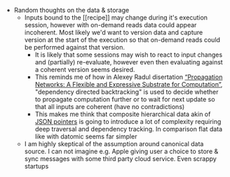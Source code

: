 - Random thoughts on the data & storage
	- Inputs bound to the [[recipe]] may change during it's execution session, however with on-demand reads data could appear incoherent. Most likely we'd want to version data and capture version at the start of the execution so that on-demand reads could be performed against that version.
		- It is likely that some sessions may wish to react to input changes and (partially) re-evaluate, however even then evaluating against a coherent version seems desired.
		- This reminds me of how in Alexey Radul disertation [“Propagation Networks: A Flexible and Expressive Substrate for Computation”](https://dspace.mit.edu/bitstream/handle/1721.1/49525/MIT-CSAIL-TR-2009-053.pdf), "dependency directed backtracking" is used to decide whether to propagate computation further or to wait for next update so that all inputs are coherent (have no contradictions)
		- This makes me think that composite hierarchical data akin of [JSON pointers](https://datatracker.ietf.org/doc/html/rfc6901) is going to introduce a lot of complexity requiring deep traversal and dependency tracking. In comparison flat data like with datomic seems far simpler
	- I am highly skeptical of the assumption around canonical data source. I can not imagine e.g. Apple giving user a choice to store & sync messages with some third party cloud service. Even scrappy startups